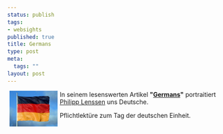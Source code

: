 ```yaml
--- 
status: publish
tags: 
- websights
published: true
title: Germans
type: post
meta: 
  tags: ""
layout: post
---
```

<p><img width="110" height="82" border="0" hspace="5" align="left" src="/media/wp/allgemein/FahneDeutschland.serendipityThumb.jpg" alt=""  />In seinem lesenswerten Artikel <b>&quot;<a target="_BLANK" href="http://blog.outer-court.com/archive/2004_10_03_index.html#109680768774784396" title="http://blog.outer-court.com/archive/2004_10_03_index.html#109680768774784396" onmouseover="window.status='http://blog.outer-court.com/archive/2004_10_03_index.html#109680768774784396';return true;" onmouseout="window.status='';return true;">Germans</a>&quot;</b> portraitiert <a target="_BLANK" href="http://blog.outer-court.com/google-blog.html" title="http://blog.outer-court.com/google-blog.html" onmouseover="window.status='http://blog.outer-court.com/google-blog.html';return true;" onmouseout="window.status='';return true;">Philipp Lenssen</a> uns Deutsche.</p>

<p>Pflichtlektüre zum Tag der deutschen Einheit.</p>
